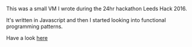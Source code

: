 This was a small VM I wrote during the 24hr hackathon Leeds Hack 2016.

It's written in Javascript and then I started looking into functional programming patterns.

Have a look [here](https://jonnyblackburn.github.io/leedshack2016-2/)